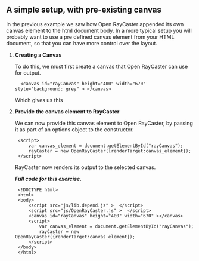 
A simple setup, with pre-existing canvas
---------------

In the previous example we saw  how Open RayCaster appended its own canvas element
to the html document body. In a more typical setup you will probably want  to
use a pre defined canvas element from your HTML document, so that you can
have more control over the layout.
  
1. **Creating a Canvas**

    To do this, we must first create a canvas that Open RayCaster can use for
    output.

         <canvas id="rayCanvas" height="400" width="670" style="background: grey" > </canvas>
     
    Which gives us this

    <canvas id="rayCanvasGr" height="400" width="670" style="background: grey"></canvas>

2. **Provide the canvas element to RayCaster**
    
    We can now provide this canvas element to Open RayCaster, by passing it as part
    of an options object to the constructor.

        <script>
            var canvas_element = document.getElementById("rayCanvas");
            rayCaster = new OpenRayCaster({renderTarget:canvas_element});
        </script>

    RayCaster now renders its output to the selected canvas. 

   <canvas id="rayCanvas" height="400" width="670" ></canvas>

    ***Full code for this exercise.*** 

        <!DOCTYPE html> 
        <html> 
        <body> 
            <script src="js/lib.depend.js" >  </script>
            <script src="js/OpenRayCaster.js" >  </script>
            <canvas id="rayCanvas" height="400" width="670" ></canvas>
            <script>
                var canvas_element = document.getElementById("rayCanvas");
                rayCaster = new OpenRayCaster({renderTarget:canvas_element});
            </script>   
        </body> 
        </html> 


<script id="tutorialScript">
(function(){
    var canvas_element = document.getElementById("rayCanvas");
    var rayCaster = new OpenRayCaster({renderTarget:canvas_element});    
})()
</script>
